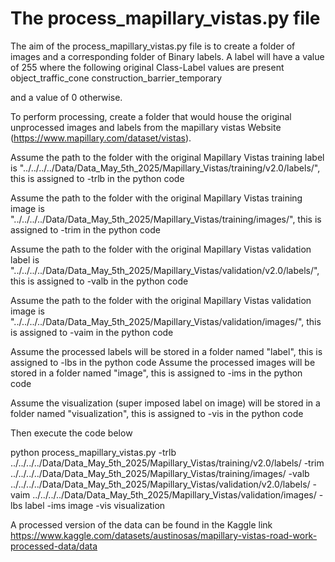 # The process\_mapillary\_vistas.py file

The aim of the process\_mapillary\_vistas.py file is to create a folder of images and a corresponding folder of Binary labels. A label will have a value of 255 where the following original Class-Label values are present
object\_traffic\_cone
construction\_barrier\_temporary

and a value of 0 otherwise.



To perform processing, create a folder that would house the original unprocessed images and labels from the mapillary vistas Website (https://www.mapillary.com/dataset/vistas).

Assume the path to the folder with the original Mapillary Vistas training label is "../../../../Data/Data\_May\_5th\_2025/Mapillary\_Vistas/training/v2.0/labels/", this is assigned to -trlb in the python code

Assume the path to the folder with the original Mapillary Vistas training image is "../../../../Data/Data\_May\_5th\_2025/Mapillary\_Vistas/training/images/", this is assigned to -trim in the python code

Assume the path to the folder with the original Mapillary Vistas validation label is
"../../../../Data/Data\_May\_5th\_2025/Mapillary\_Vistas/validation/v2.0/labels/", this is assigned to -valb in the python code

Assume the path to the folder with the original Mapillary Vistas validation image is
"../../../../Data/Data\_May\_5th\_2025/Mapillary\_Vistas/validation/images/", this is assigned to -vaim in the python code

Assume the processed labels will be stored in a folder named "label", this is assigned to -lbs in the python code
Assume the processed images will be stored in a folder named "image", this is assigned to -ims in the python code

Assume the visualization (super imposed label on image) will be stored in a folder named "visualization", this is assigned to -vis in the python code





Then execute the code below



python process\_mapillary\_vistas.py -trlb ../../../../Data/Data\_May\_5th\_2025/Mapillary\_Vistas/training/v2.0/labels/ -trim ../../../../Data/Data\_May\_5th\_2025/Mapillary\_Vistas/training/images/  -valb ../../../../Data/Data\_May\_5th\_2025/Mapillary\_Vistas/validation/v2.0/labels/ -vaim ../../../../Data/Data\_May\_5th\_2025/Mapillary\_Vistas/validation/images/ -lbs label -ims image -vis visualization





A processed version of the data can be found in the Kaggle link https://www.kaggle.com/datasets/austinosas/mapillary-vistas-road-work-processed-data/data

